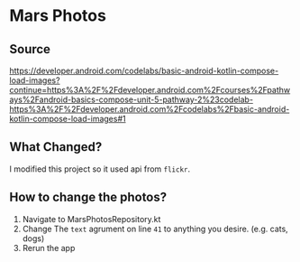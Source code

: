 Mars Photos
==================================

## Source
 https://developer.android.com/codelabs/basic-android-kotlin-compose-load-images?continue=https%3A%2F%2Fdeveloper.android.com%2Fcourses%2Fpathways%2Fandroid-basics-compose-unit-5-pathway-2%23codelab-https%3A%2F%2Fdeveloper.android.com%2Fcodelabs%2Fbasic-android-kotlin-compose-load-images#1

## What Changed?
I modified this project so it used api from `flickr`.

## How to change the photos?
1. Navigate to MarsPhotosRepository.kt
2. Change The `text` agrument on line `41` to anything you desire. (e.g. cats, dogs)
3. Rerun the app
